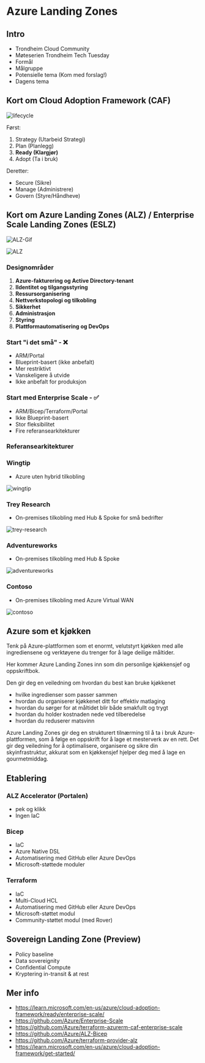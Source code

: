 # Azure Landing Zones

## Intro

- Trondheim Cloud Community
- Møteserien Trondheim Tech Tuesday
- Formål
- Målgruppe
- Potensielle tema (Kom med forslag!)
- Dagens tema

## Kort om Cloud Adoption Framework (CAF)

![lifecycle](https://learn.microsoft.com/en-us/azure/cloud-adoption-framework/_images/caf-overview-graphic.png)

Først:

1. Strategy (Utarbeid Strategi)
2. Plan (Planlegg)
3. **Ready (Klargjør)**
4. Adopt (Ta i bruk)

Deretter:

- Secure (Sikre)
- Manage (Administrere)
- Govern (Styre/Håndheve)

## Kort om Azure Landing Zones (ALZ) / Enterprise Scale Landing Zones (ESLZ)

![ALZ-Gif](https://github.com/Azure/Enterprise-Scale/blob/main/docs/wiki/media/ESLZ.gif?raw=true)

![ALZ](https://learn.microsoft.com/en-us/azure/cloud-adoption-framework/ready/landing-zone/media/customer-landing-zone-journey.png)

### Designområder

1. **Azure-fakturering og Active Directory-tenant**
2. **IIdentitet og tilgangsstyring**
3. **Ressursorganisering**
4. **Nettverkstopologi og tilkobling**
5. **Sikkerhet**
6. **Administrasjon**
7. **Styring**
8. **Plattformautomatisering og DevOps**

### Start "i det små" - ❌

- ARM/Portal
- Blueprint-basert (ikke anbefalt)
- Mer restriktivt
- Vanskeligere å utvide
- Ikke anbefalt for produksjon

### Start med Enterprise Scale - ✅

- ARM/Bicep/Terraform/Portal
- Ikke Blueprint-basert
- Stor fleksibilitet
- Fire referansearkitekturer

### Referansearkitekturer

### Wingtip

- Azure uten hybrid tilkobling

![wingtip](https://github.com/Azure/Enterprise-Scale/blob/main/docs/reference/wingtip/media/es-without-networking.PNG?raw=true)

### Trey Research

- On-premises tilkobling med Hub & Spoke for små bedrifter

![trey-research](https://github.com/Azure/Enterprise-Scale/blob/main/docs/reference/treyresearch/media/es-lite.png?raw=true)

### Adventureworks

- On-premises tilkobling med Hub & Spoke

![adventureworks](https://github.com/Azure/Enterprise-Scale/blob/main/docs/reference/adventureworks/media/es-hubspoke.png?raw=true)

### Contoso

- On-premises tilkobling med Azure Virtual WAN

![contoso](https://github.com/Azure/Enterprise-Scale/blob/main/docs/reference/contoso/media/ns-vwan.png?raw=true)

## Azure som et kjøkken

Tenk på Azure-plattformen som et enormt, velutstyrt kjøkken med alle ingrediensene og verktøyene du trenger for å lage deilige måltider.

Her kommer Azure Landing Zones inn som din personlige kjøkkensjef og oppskriftbok.

Den gir deg en veiledning om hvordan du best kan bruke kjøkkenet

- hvilke ingredienser som passer sammen
- hvordan du organiserer kjøkkenet ditt for effektiv matlaging
- hvordan du sørger for at måltidet blir både smakfullt og trygt
- hvordan du holder kostnaden nede ved tilberedelse
- hvordan du reduserer matsvinn

Azure Landing Zones gir deg en strukturert tilnærming til å ta i bruk Azure-plattformen, som å følge en oppskrift for å lage et mesterverk av en rett. Det gir deg veiledning for å optimalisere, organisere og sikre din skyinfrastruktur, akkurat som en kjøkkensjef hjelper deg med å lage en gourmetmiddag.

## Etablering

### ALZ Accelerator (Portalen)

- pek og klikk
- Ingen IaC

### Bicep

- IaC
- Azure Native DSL
- Automatisering med GitHub eller Azure DevOps
- Microsoft-støttede moduler

### Terraform

- IaC
- Multi-Cloud HCL
- Automatisering med GitHub eller Azure DevOps
- Microsoft-støttet modul
- Community-støttet modul (med Rover)

## Sovereign Landing Zone (Preview)

- Policy baseline
- Data sovereignity
- Confidential Compute
- Kryptering in-transit & at rest

## Mer info

- https://learn.microsoft.com/en-us/azure/cloud-adoption-framework/ready/enterprise-scale/
- https://github.com/Azure/Enterprise-Scale
- https://github.com/Azure/terraform-azurerm-caf-enterprise-scale
- https://github.com/Azure/ALZ-Bicep
- https://github.com/Azure/terraform-provider-alz
- https://learn.microsoft.com/en-us/azure/cloud-adoption-framework/get-started/
